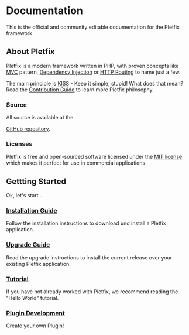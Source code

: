 # Documentation

This is the official and community editable documentation for the Pletfix framework. 

## About Pletfix

Pletfix is a modern framework written in PHP, with proven concepts like 
[MVC](https://en.wikipedia.org/wiki/Model%E2%80%93view%E2%80%93controller) pattern, [Dependency Injection](di) or
[HTTP Routing](routing) to name just a few. 

The main principle is [KISS](https://en.wikipedia.org/wiki/KISS_principle) - Keep it simple, stupid!
What does that mean? Read the [Contribution Guide](contributions) to learn more Pletfix philosophy.

### Source

All source is available at the

<a href="https://github.com/pletfix" target="_blank" class="icon"><i class="fa fa-github fa-2x" aria-hidden="true"></i> GitHub repository</a>.

### Licenses

Pletfix is free and open-sourced software licensed under the [MIT license](http://opensource.org/licenses/MIT)
which makes it perfect for use in commercial applications.

## Gettting Started

Ok, let's start...


<a href="installation"><h3><i class="fa fa-cloud-download fa-2x" aria-hidden="true"></i> Installation Guide</h3></a>

Follow the installation instructions to download und install a Pletfix application.


<a href="upgrade"><h3><i class="fa fa-retweet fa-2x" aria-hidden="true"></i> Upgrade Guide</h3></a>

Read the upgrade instructions to install the current release over your existing Pletfix application.


<a href="hello"><h3><i class="fa fa-graduation-cap fa-2x" aria-hidden="true"></i> Tutorial</h3></a>

If you have not already worked with Pletfix, we recommend reading the "Hello World" tutorial.


<a href="plugins"><h3><i class="fa fa-plug fa-2x" aria-hidden="true"></i> Plugin Development</h3></a>

Create your own Plugin!



<!--
> <i class="fa fa-github fa-2x" aria-hidden="true"></i>
> Notice the pencil icon at the right side of the screen. 
> It will direct you to the GitHub online editor of the active page.
> Feel free to contribute any additions and corrections to the documentation.
-->

<!--
Modern Framework
AJAX / AJAJ, Dependency Injection, SEO, DRY, KISS , MVC, Web 2.0, cool URL – a sophisticated support for all advanced technologies and concepts.

Easy Learning Curve
You will learn to create web applications in a very short time.
-->